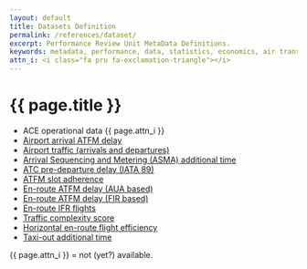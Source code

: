 ```yaml
---
layout: default
title: Datasets Definition
permalink: /references/dataset/
excerpt: Performance Review Unit MetaData Definitions.
keywords: metadata, performance, data, statistics, economics, air transport, flights, europe, cost efficiency
attn_i: <i class="fa pru fa-exclamation-triangle"></i>
---
```

<style>
  i.fa.pru {color: #337ab7;}
</style>

# {{ page.title }}

- ACE operational data {{ page.attn_i }}
- [Airport arrival ATFM delay](Airport_Arrival_ATFM_Delay.html)
- [Airport traffic (arrivals and departures)](Airport_Traffic.html)
- [Arrival Sequencing and Metering (ASMA) additional time](ASMA_Additional_Time.html)
- [ATC pre-departure delay (IATA 89)](ATC_Pre-Departure_Delay.html)
- [ATFM slot adherence](ATFM_Slot_Adherence.html)
- [En-route ATFM delay (AUA based)](En-Route_ATFM_Delay_AUA.html)
- [En-route ATFM delay (FIR based)](En-Route_ATFM_Delay_FIR.html)
- [En-route IFR flights](En-Route_Traffic.html)
- [Traffic complexity score](Traffic_Complexity_Score.html)
- [Horizontal en-route flight efficiency](Horizontal_Flight_Efficiency.html)
- [Taxi-out additional time](Taxi-Out_Additional_Time.html)


{{ page.attn_i }} = not (yet?) available.<br>
